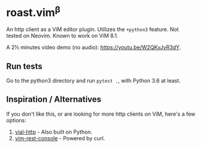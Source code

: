 # roast.vim<sup>&beta;</sup>

An http client as a ViM editor plugin. Utilizes the `+python3` feature. Not tested on Neovim. Known to work on ViM 8.1.

A 2&half; minutes video demo (no audio): <https://youtu.be/W2QKvJvR3dY>.

## Run tests

Go to the python3 directory and run `pytest .`, with Python 3.6 at least.

## Inspiration / Alternatives

If you don't like this, or are looking for more http clients on ViM, here's a few options:

1. [vial-http](https://github.com/baverman/vial-http) - Also built on Python.
2. [vim-rest-console](https://github.com/diepm/vim-rest-console) - Powered by curl.

